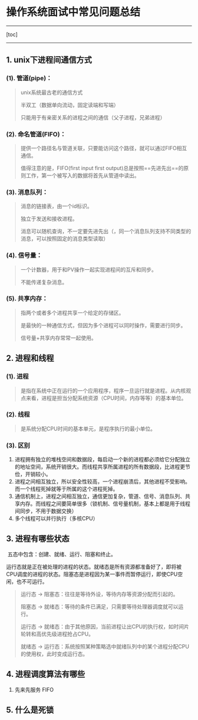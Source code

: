 # 操作系统面试中常见问题总结

-----

[toc]

-----

## 1. unix下进程间通信方式

### (1). 管道(pipe)：

> unix系统最古老的通信方式
>
> 半双工（数据单向流动，固定读端和写端）
>
> 只能用于有亲密关系的进程之间的通信（父子进程，兄弟进程）

### (2). 命名管道(FIFO)：

> 提供一个路径名与管道关联，只要能访问这个路径，就可以通过FIFO相互通信。
>
> 值得注意的是，FIFO(first input first output)总是按照==先进先出==的原则工作，第一个被写入的数据将首先从管道中读出。

### (3). 消息队列：

> 消息的链接表，由一个id标识。
>
> 独立于发送和接收进程。
>
> 消息可以随机查询，不一定要先进先出（，同一个消息队列支持不同类型的消息，可以按照固定的消息类型读取）

### (4). 信号量：

> 一个计数器，用于和PV操作一起实现进程间的互斥和同步。
>
> 不能传递复杂消息。

### (5). 共享内存：

> 指两个或者多个进程共享一个给定的存储区。
>
> 是最快的一种通信方式，但因为多个进程可以同时操作，需要进行同步。
>
> 信号量+共享内存常常一起使用。

## 2. 进程和线程

### (1). 进程

> 是指在系统中正在运行的一个应用程序，程序一旦运行就是进程。从内核观点来看，进程是担当分配系统资源（CPU时间，内存等等）的基本单位。

### (2). 线程

> 是系统分配CPU时间的基本单元，是程序执行的最小单位。

### (3). 区别

1. 进程拥有独立的堆栈空间和数据段，每启动一个新的进程都必须给它分配独立的地址空间，系统开销很大。而线程共享所属进程的所有数据段，比进程更节俭，开销较小。
2. 进程之间相互独立，所以安全性较高，一个进程崩溃后，其他进程不受影响。而一个线程死掉就等于所属的这个进程死掉。
3. 通信机制上，进程之间相互独立，通信更加复杂，管道、信号、消息队列、共享内存。而线程之间要简单很多（锁机制、信号量机制，基本上都是用于线程间同步，不用于数据交换）
4. 多个线程可以并行执行（多核CPU）

## 3. 进程有哪些状态

​		五态中包含：创建、就绪、运行、阻塞和终止。

​		运行态就是正在被处理的进程的状态。就绪态是所有资源都准备好了，即将被CPU调度的进程的状态。阻塞态是进程因为某一事件而暂停运行，即使CPU空闲，也不可运行。

> 运行态 -> 阻塞态：往往是等待外设，等待内存等资源分配而引起的。
>
> 阻塞态 -> 就绪态：等待的条件已满足，只需要等待处理器调度就可以运行。
>
> 运行态 -> 就绪态：由于其他原因，当前进程让出CPU的执行权，如时间片轮转和高优先级进程抢占CPU。
>
> 就绪态 -> 运行态：系统按照某种策略选中就绪队列中的某个进程分配CPU的使用权，此时变成运行态。

## 4. 进程调度算法有哪些

1. 先来先服务 FIFO

## 5. 什么是死锁